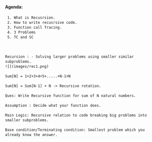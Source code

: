 #### Agenda:
     1. What is Recusrsion.
     2. How to write recusrsive code.
     3. Function call Tracing.
     4. 3 Problems
     5. TC and SC



    Recursion : - Solving larger problems using smaller similar subproblems.
    ![](images/rec1.png)

    Sum[N] = 1+2+3+4+5+.....+N-1+N

    Sum[N] = Sum[N-1] + N -> Recursive rotation.

    Ques: Write Recursive function for sum of N natural numbers.

    Assumption : Decide what your function does.

    Main Logic: Recursive relation to code breaking big problems into smaller subproblems.

    Base condition/Terminating condition: Smallest problem which you already know the answer.
